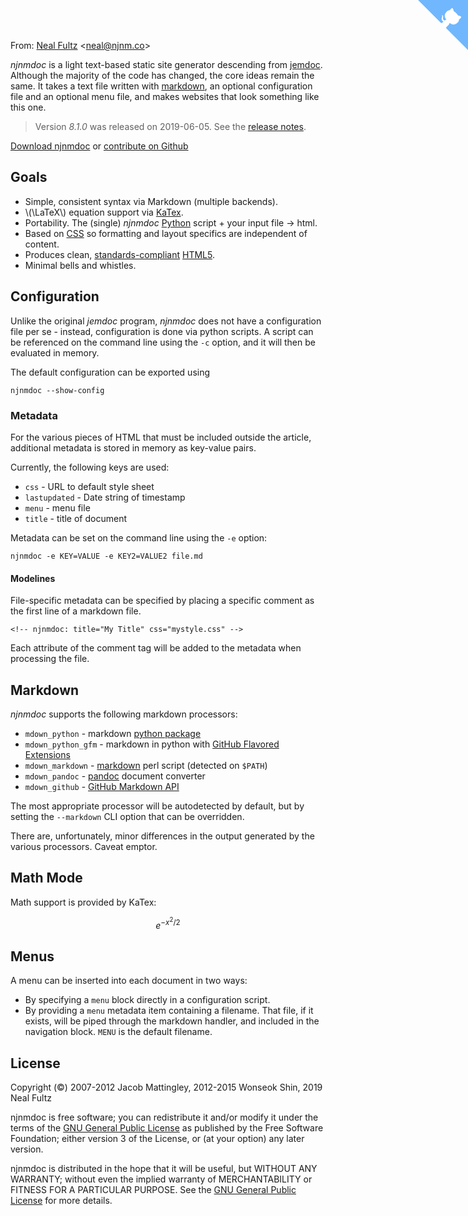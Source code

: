 <!-- njnmdoc:  title="njnmdoc"  -->

From: [Neal Fultz](https://njnm.co) &lt;[neal@njnm.co](mailto:neal@njnm.co)&gt;

<a href="https://github.com/njnmco/njnmdoc" class="github-corner" aria-label="View source on GitHub"><svg width="80" height="80" viewBox="0 0 250 250" style="fill:#70B7FD; color:#fff; position: absolute; top: 0; border: 0; right: 0;" aria-hidden="true"><path d="M0,0 L115,115 L130,115 L142,142 L250,250 L250,0 Z"></path><path d="M128.3,109.0 C113.8,99.7 119.0,89.6 119.0,89.6 C122.0,82.7 120.5,78.6 120.5,78.6 C119.2,72.0 123.4,76.3 123.4,76.3 C127.3,80.9 125.5,87.3 125.5,87.3 C122.9,97.6 130.6,101.9 134.4,103.2" fill="currentColor" style="transform-origin: 130px 106px;" class="octo-arm"></path><path d="M115.0,115.0 C114.9,115.1 118.7,116.5 119.8,115.4 L133.7,101.6 C136.9,99.2 139.9,98.4 142.2,98.6 C133.8,88.0 127.5,74.4 143.8,58.0 C148.5,53.4 154.0,51.2 159.7,51.0 C160.3,49.4 163.2,43.6 171.4,40.1 C171.4,40.1 176.1,42.5 178.8,56.2 C183.1,58.6 187.2,61.8 190.9,65.4 C194.5,69.0 197.7,73.2 200.1,77.6 C213.8,80.2 216.3,84.9 216.3,84.9 C212.7,93.1 206.9,96.0 205.4,96.6 C205.1,102.4 203.0,107.8 198.3,112.5 C181.9,128.9 168.3,122.5 157.7,114.1 C157.9,116.9 156.7,120.9 152.7,124.9 L141.0,136.5 C139.8,137.7 141.6,141.9 141.8,141.8 Z" fill="currentColor" class="octo-body"></path></svg></a><style>.github-corner:hover .octo-arm{animation:octocat-wave 560ms ease-in-out}@keyframes octocat-wave{0%,100%{transform:rotate(0)}20%,60%{transform:rotate(-25deg)}40%,80%{transform:rotate(10deg)}}@media (max-width:500px){.github-corner:hover .octo-arm{animation:none}.github-corner .octo-arm{animation:octocat-wave 560ms ease-in-out}}</style>

_njnmdoc_ is a light text-based static site generator descending from [jemdoc][].
Although the majority of the code has changed, the core ideas remain the same.
It takes a text file written with [markdown][], an optional configuration file
and an optional menu file, and makes websites that look something like this
one.

> Version *8.1.0* was released on 2019-06-05.
> See the [release notes](revision.html).

[Download njnmdoc][download] or [contribute on Github][github]

## Goals

  - Simple, consistent syntax via Markdown (multiple backends).
  - \\(\LaTeX\\) equation support via [KaTex][katex].
  - Portability. The (single) _njnmdoc_ [Python][] script +
    your input file &rarr; html.
  - Based on [CSS][] so formatting and layout specifics are
    independent of content.
  - Produces clean, [standards-compliant][validator] [HTML5][].
  - Minimal bells and whistles.

## Configuration

Unlike the original _jemdoc_ program, _njnmdoc_ does not have a configuration
file per se - instead, configuration is done via python scripts. A script can
be referenced on the command line using the `-c` option, and it will then be
evaluated in memory.

The default configuration can be exported using

    njnmdoc --show-config

### Metadata

For the various pieces of HTML that must be included outside
the article, additional metadata is stored in memory as
key-value pairs.

Currently, the following keys are used:

  - `css` - URL to default style sheet
  - `lastupdated` - Date string of timestamp
  - `menu` - menu file
  - `title` - title of document

Metadata can be set on the command line using the `-e` option:

    njnmdoc -e KEY=VALUE -e KEY2=VALUE2 file.md


#### Modelines

File-specific metadata can be specified by placing a specific comment as the
first line of a markdown file.

    <!-- njnmdoc: title="My Title" css="mystyle.css" -->

Each attribute of the comment tag will be added to the metadata
when processing the file.

<h2 id="markdown">Markdown</h2>

_njnmdoc_ supports the following markdown processors:

  - `mdown_python` - markdown [python package][pymarkdown]
  - `mdown_python_gfm` - markdown in python with [GitHub Flavored Extensions][pymarkdown-gfm]
  - `mdown_markdown` - [markdown][] perl script (detected on `$PATH`)
  - `mdown_pandoc` - [pandoc][] document converter
  - `mdown_github` - [GitHub Markdown API][gh-md-api]

The most appropriate processor will be autodetected by default,
but by setting the `--markdown` CLI option that can be overridden.

There are, unfortunately, minor differences in the output generated
by the various processors. Caveat emptor.

<h2 id="math-mode">Math Mode</h2>

Math support is provided by KaTex:

$$ e^{-x^2/2} $$

<h2 id="menus">Menus</h2>

A menu can be inserted into each document in two ways:

  - By specifying a `menu` block directly in a configuration script.
  - By providing a `menu` metadata item containing a filename. That file, if it
    exists, will be piped through the markdown handler, and included in the
    navigation block. `MENU` is the default filename.



## License
Copyright (&copy;)
2007-2012 Jacob Mattingley,
2012-2015 Wonseok Shin,
2019 Neal Fultz

njnmdoc is free software; you can redistribute it and/or modify it under the
terms of the [GNU General Public License][gpl] as published by the Free
Software Foundation; either version 3 of the License, or (at your option) any
later version.

njnmdoc is distributed in the hope that it will be useful, but WITHOUT ANY
WARRANTY; without even the implied warranty of MERCHANTABILITY or FITNESS FOR A
PARTICULAR PURPOSE. See the [GNU General Public License][gpl] for more details.


[markdown]: https://daringfireball.net/projects/markdown/
[gpl]: http://www.gnu.org/licenses/gpl-3.0.html
[python]: http://www.python.org
[css]: http://www.w3.org/Style/CSS/
[xml]: http://www.w3.org/TR/xhtml11/
[HTML5]: https://dev.w3.org/html5/spec-LC/
[validator]: http://validator.w3.org/check/referer
[download]: https://github.com/njnmco/njnmdoc/raw/master/njnmdoc
[github]: http://github.com/njnmco/njnmdoc
[katex]: https://katex.org
[jemdoc]: https://jemdoc.jaboc.net
[pandoc]: https://pandoc.org/MANUAL.html#pandocs-markdown
[gh-md-api]: https://developer.github.com/v3/markdown/
[pymarkdown]: https://python-markdown.github.io/
[pymarkdown-gfm]: https://pythonhosted.org/py-gfm/
